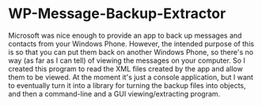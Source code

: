 # WP-Message-Backup-Extractor
Microsoft was nice enough to provide an app to back up messages and contacts from your Windows Phone. 
However, the intended purpose of this is so that you can put them back on another Windows Phone, so
there's no way (as far as I can tell) of viewing the messages on your computer. So I created this program
to read the XML files created by the app and allow them to be viewed. At the moment it's just a console
application, but I want to eventually turn it into a library for turning the backup files into objects, 
and then a command-line and a GUI viewing/extracting program.
